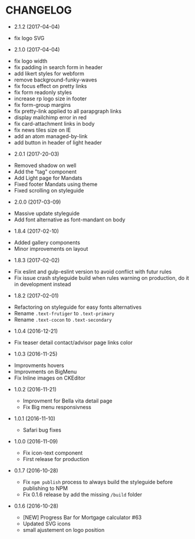 CHANGELOG
=========

* 2.1.2 (2017-04-04)
 - fix logo SVG

* 2.1.0 (2017-04-04)
 - fix logo width
 - fix padding in search form in header
 - add likert styles for webform
 - remove background-funky-waves
 - fix focus effect on pretty links
 - fix form readonly styles
 - increase rp logo size in footer
 - fix form-group margins
 - fix pretty-link applied to all parapgraph links
 - display mailchimp error in red
 - fix card-attachment links in body
 - fix news tiles size on IE
 - add an atom managed-by-link
 - add button in header of light header

* 2.0.1 (2017-20-03)
 - Removed shadow on well
 - Add the "tag" component
 - Add Light page for Mandats
 - Fixed footer Mandats using theme
 - Fixed scrolling on styleguide

* 2.0.0 (2017-03-09)
 - Massive update styleguide
 - Add font alternative as font-mandant on body

* 1.8.4 (2017-02-10)
 - Added gallery components
 - Minor improvements on layout

* 1.8.3 (2017-02-02)
 - Fix eslint and gulp-eslint version to avoid conflict with futur rules
 - Fix issue crash styleguide build when rules warning on production, do it in development instead

* 1.8.2 (2017-02-01)
 - Refactoring on styleguide for easy fonts alternatives
 - Rename `.text-frutiger` to `.text-primary`
 - Rename `.text-cocon` to `.text-secondary`

* 1.0.4 (2016-12-21)
 - Fix teaser detail contact/advisor page links color

* 1.0.3 (2016-11-25)
 - Improvments hovers
 - Improvments on BigMenu
 - Fix Inline images on CKEditor

* 1.0.2 (2016-11-21)
  - Improvment for Bella vita detail page
  - Fix Big menu responsivness

* 1.0.1 (2016-11-10)
  - Safari bug fixes

* 1.0.0 (2016-11-09)
  - Fix icon-text component
  - First release for production

* 0.1.7 (2016-10-28)
  - Fix `npm publish` process to always build the styleguide before publishing to NPM
  - Fix 0.1.6 release by add the missing `/build` folder

* 0.1.6 (2016-10-28)
  - [NEW] Progress Bar for Mortgage calculator #63
  - Updated SVG icons
  - small ajustement on logo position
